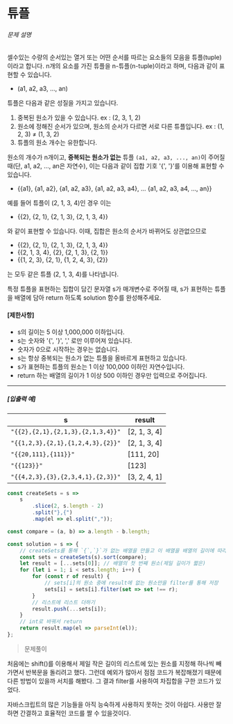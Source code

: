 # 튜플

###### 문제 설명

셀수있는 수량의 순서있는 열거 또는 어떤 순서를 따르는 요소들의 모음을 튜플(tuple)이라고 합니다. n개의 요소를 가진 튜플을 n-튜플(n-tuple)이라고 하며, 다음과 같이 표현할 수 있습니다.

- (a1, a2, a3, ..., an)

튜플은 다음과 같은 성질을 가지고 있습니다.

1. 중복된 원소가 있을 수 있습니다. ex : (2, 3, 1, 2)
2. 원소에 정해진 순서가 있으며, 원소의 순서가 다르면 서로 다른 튜플입니다. ex : (1, 2, 3) ≠ (1, 3, 2)
3. 튜플의 원소 개수는 유한합니다.

원소의 개수가 n개이고, **중복되는 원소가 없는** 튜플 `(a1, a2, a3, ..., an)`이 주어질 때(단, a1, a2, ..., an은 자연수), 이는 다음과 같이 집합 기호 '{', '}'를 이용해 표현할 수 있습니다.

- {{a1}, {a1, a2}, {a1, a2, a3}, {a1, a2, a3, a4}, ... {a1, a2, a3, a4, ..., an}}

예를 들어 튜플이 (2, 1, 3, 4)인 경우 이는

- {{2}, {2, 1}, {2, 1, 3}, {2, 1, 3, 4}}

와 같이 표현할 수 있습니다. 이때, 집합은 원소의 순서가 바뀌어도 상관없으므로

- {{2}, {2, 1}, {2, 1, 3}, {2, 1, 3, 4}}
- {{2, 1, 3, 4}, {2}, {2, 1, 3}, {2, 1}}
- {{1, 2, 3}, {2, 1}, {1, 2, 4, 3}, {2}}

는 모두 같은 튜플 (2, 1, 3, 4)를 나타냅니다.

특정 튜플을 표현하는 집합이 담긴 문자열 s가 매개변수로 주어질 때, s가 표현하는 튜플을 배열에 담아 return 하도록 solution 함수를 완성해주세요.

#### **[제한사항]**

- s의 길이는 5 이상 1,000,000 이하입니다.
- s는 숫자와 '{', '}', ',' 로만 이루어져 있습니다.
- 숫자가 0으로 시작하는 경우는 없습니다.
- s는 항상 중복되는 원소가 없는 튜플을 올바르게 표현하고 있습니다.
- s가 표현하는 튜플의 원소는 1 이상 100,000 이하인 자연수입니다.
- return 하는 배열의 길이가 1 이상 500 이하인 경우만 입력으로 주어집니다.

------

##### **[입출력 예]**

| s                                 | result       |
| --------------------------------- | ------------ |
| `"{{2},{2,1},{2,1,3},{2,1,3,4}}"` | [2, 1, 3, 4] |
| `"{{1,2,3},{2,1},{1,2,4,3},{2}}"` | [2, 1, 3, 4] |
| `"{{20,111},{111}}"`              | [111, 20]    |
| `"{{123}}"`                       | [123]        |
| `"{{4,2,3},{3},{2,3,4,1},{2,3}}"` | [3, 2, 4, 1] |

```javascript
const createSets = s =>
    s
        .slice(2, s.length - 2)
        .split("},{")
        .map(el => el.split(","));

const compare = (a, b) => a.length - b.length;

const solution = s => {
    // createSets를 통해 `{`,`}`가 없는 배열을 만들고 이 배열을 배열의 길이에 따라 sort 합니다.
    const sets = createSets(s).sort(compare);
    let result = [...sets[0]]; // 배열의 첫 번째 원소(제일 길이가 짧은)
    for (let i = 1; i < sets.length; i++) {
        for (const r of result) {
            // sets[i]의 원소 중에 result에 없는 원소만을 filter를 통해 저장
            sets[i] = sets[i].filter(set => set !== r);
        }
        // 리스트에 리스트 더하기
        result.push(...sets[i]);
    }
	// int로 바꿔서 return
    return result.map(el => parseInt(el));
};
```

> 문제풀이

처음에는 shift()를 이용해서 제일 작은 길이의 리스트에 있는 원소를 지정해 하나씩 빼가면서 반복문을 돌리려고 했다. 그런데 예외가 많아서 점점 코드가 복잡해졌기 때문에 다른 방법이 있을까 서치를 해봤다. 그 결과 filter를 사용하여 차집합을 구한 코드가 있었다.

자바스크립트의 많은 기능들을 아직 능숙하게 사용하지 못하는 것이 아쉽다. 사용만 잘하면 간결하고 효율적인 코드를 짤 수 있을것이다. 